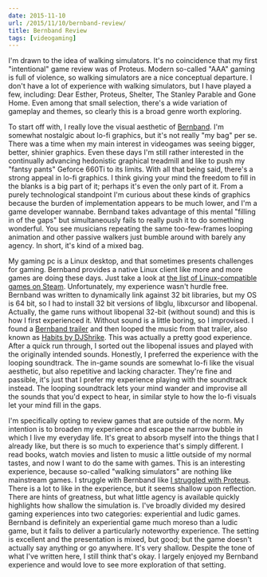 ```yaml
---
date: 2015-11-10
url: /2015/11/10/bernband-review/
title: Bernband Review
tags: [videogaming]
---
```


I'm drawn to the idea of walking simulators.  It's no coincidence that my first "intentional" game review was of Proteus.
Modern so-called "AAA" gaming is full of violence, so walking simulators are a nice conceptual departure.  I don't have
a lot of experience with walking simulators, but I have played a few, including: Dear Esther, Proteus, Shelter, The Stanley Parable
and Gone Home. Even among that small selection, there's a wide variation of gameplay and themes, so clearly this is a broad
genre worth exploring.

To start off with, I really love the visual aesthetic of [Bernband](http://gamejolt.com/games/bernband/34864?comment_page=16#!).
I'm somewhat nostalgic about lo-fi graphics, but it's not really "my bag" per se. There was a time when my main interest in
videogames was seeing bigger, better, shinier graphics.  Even these days I'm still rather interested in the continually advancing
hedonistic graphical treadmill and like to push my "fantsy pants" Geforce 660Ti to its limits.  With all that being said, there's
a strong appeal in lo-fi graphics.  I think giving your mind the freedom to fill in the blanks is a big part of it; perhaps it's
even the only part of it.  From a purely technological standpoint I'm curious about these kinds of graphics because the burden of
implementation appears to be much lower, and I'm a game developer wannabe.  Bernband takes advantage of this mental "filling in of
the gaps" but simultaneously fails to really push it to do something wonderful.  You see musicians repeating the same too-few-frames
looping animation and other passive walkers just bumble around with barely any agency.  In short, it's kind of a mixed bag.

My gaming pc is a Linux desktop, and that sometimes presents challenges for gaming.  Bernband provides a native Linux client
like more and more games are doing these days. Just take a look at [the list of Linux-compatible games on Steam](http://store.steampowered.com/search/#sort_by=_ASC&tags=-1&category1=998&os=linux&page=1).
Unfortunately, my experience wasn't hurdle free.  Bernband was written to dynamically link against 32 bit libraries, but my OS is
64 bit, so I had to install 32 bit versions of libglu, libxcursor and libopenal. Actually, the game runs without libopenal
32-bit (without sound) and this is how I first experienced it.
Without sound is a little boring, so I improvised. I found a [Bernband trailer](https://www.youtube.com/watch?v=2TvhYjSEd0E)
and then looped the music from that trailer, also known as [Habits by DJShrike](http://www.newgrounds.com/audio/listen/564892).
This was actually a pretty good experience.  After a quick run through, I sorted out the libopenal issues and played with the
originally intended sounds. Honestly, I preferred the experience with the looping soundtrack.  The in-game sounds are somewhat lo-fi
like the visual aesthetic, but also repetitive and lacking character.  They're fine and passible, it's just that I prefer
my experience playing with the soundtrack instead.  The looping soundtrack lets your mind wander and improvise all the sounds that
you'd expect to hear, in similar style to how the lo-fi visuals let your mind fill in the gaps.

I'm specifically opting to review games that are outside of the norm. My intention is to broaden my experience and escape the narrow
bubble in which I live my everyday life.  It's great to absorb myself into the things that I already like, but there is so much
to experience that's simply different. I read books, watch movies and listen to music a little outside of my normal tastes, and now
I want to do the same with games.  This is an interesting experience, because so-called "walking simulators" are nothing like
mainstream games.  I struggle with Bernband like [I struggled with Proteus](/2015/10/20/proteus-review/).  There is a lot to like
in the experience, but it seems shallow upon reflection.  There are hints of greatness, but what little agency is available quickly
highlights how shallow the simulation is.  I've broadly divided my desired gaming experiences into two categories: experiential and
ludic games.  Bernband is definitely an experiential game much moreso than a ludic game, but it fails to deliver a particularly
noteworthy experience.  The setting is excellent and the presentation is mixed, but good; but the game doesn't actually say anything
or go anywhere.  It's very shallow.  Despite the tone of what I've written here, I still think that's okay.  I largely enjoyed my
Bernband experience and would love to see more exploration of that setting.
